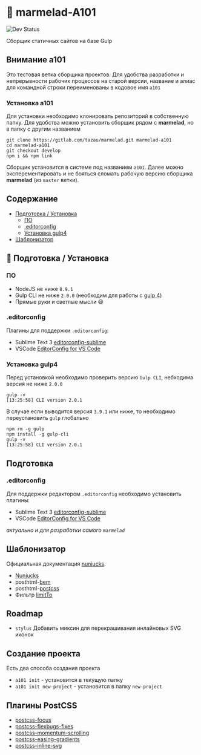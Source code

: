 # 🍇 marmelad-A101

[a101-badge]:                 https://img.shields.io/badge/marmelad-a101-blue.svg
[postcss-momentum-scrolling]: https://www.npmjs.com/package/postcss-momentum-scrolling
[postcss-easing-gradients]:   https://www.npmjs.com/package/postcss-easing-gradients
[postcss-focus]:              https://www.npmjs.com/package/postcss-focus
[postcss-flexbugs-fixes]:     https://www.npmjs.com/package/postcss-flexbugs-fixes
[postcss-inline-svg]:         https://www.npmjs.com/package/postcss-inline-svg

![Dev Status][a101-badge]

Сборщик статичных сайтов на базе Gulp

## Внимание a101

Это тестовая ветка сборщика проектов. Для удобства разработки и непрерывности рабочих процессов на старой версии, название и алиас для командной строки переименованы в кодовое имя `a101`

### Установка a101

Для установки необходимо клонировать репозиторий в собственную папку. Для удобства можно установить сборщик рядом с **marmelad**, но в папку с другим названием

```shell
git clone https://gitlab.com/tazau/marmelad.git marmelad-a101
cd marmelad-a101
git checkout develop
npm i && npm link
```

Сборщик установится в системе под названием `a101`. Далее можно эксперементировать и не бояться сломать рабочую версию сборщика **marmelad** (из `master` ветки).

## Содержание

- [Подготовка / Установка](#-Подготовка-Установка)
  - [ПО](#ПО)
  - [.editorconfig](#editorconfig)
  - [Установка gulp4](#Установка-gulp4)
- [Шаблонизатор](#Шаблонизатор)

## 🍳 Подготовка / Установка

### ПО

- NodeJS не ниже `8.9.1`
- Gulp CLI не ниже `2.0.0` (необходим для работы с [gulp 4](#Установка-gulp4))
- Прямые руки и светлые мысли 😆

### .editorconfig

Плагины для поддержки `.editorconfig`:

- Sublime Text 3 [editorconfig-sublime](https://github.com/sindresorhus/editorconfig-sublime)
- VSCode [EditorConfig for VS Code](https://marketplace.visualstudio.com/items?itemName=EditorConfig.EditorConfig)

### Установка gulp4

Перед установкой необходимо проверить версию `Gulp CLI`, небходима версия не ниже `2.0.0`

```shell
gulp -v
[13:25:58] CLI version 2.0.1
```

В случае если выводится версия `3.9.1` или ниже, то необходимо переустановить `gulp` глобально

```shell
npm rm -g gulp
npm install -g gulp-cli
gulp -v
[13:25:58] CLI version 2.0.1
```

## Подготовка

### .editorconfig

Для поддержки редактором `.editorconfig` необходимо установить плагины:

- Sublime Text 3 [editorconfig-sublime](https://github.com/sindresorhus/editorconfig-sublime)
- VSCode [EditorConfig for VS Code](https://marketplace.visualstudio.com/items?itemName=EditorConfig.EditorConfig)

*актуально и для разработки самого `marmelad`*

## Шаблонизатор

Официальная документация [nunjucks](https://mozilla.github.io/nunjucks/).

- [Nunjucks](https://mozilla.github.io/nunjucks/)
- posthtml-[bem](https://github.com/rajdee/posthtml-bem/#modifiers)
- posthtml-[postcss](https://github.com/posthtml/posthtml-postcss)
- Фильтр [limitTo](https://gist.github.com/yunusga/1c5236331ddb6caa41a2a71928ac408a)

## Roadmap

- `stylus` Добавить миксин для перекрашивания инлайновых SVG иконок


## Создание проекта

Есть два способа создания проекта

- `a101 init` - установится в текущую папку
- `a101 init new-project` - установится в папку `new-project`


## Плагины PostCSS

- [postcss-focus]
- [postcss-flexbugs-fixes]
- [postcss-momentum-scrolling]
- [postcss-easing-gradients]
- [postcss-inline-svg]
